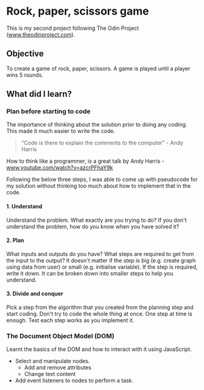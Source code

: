 # Rock, paper, scissors game
This is my second project following The Odin Project (www.theodinproject.com).

## Objective
To create a game of rock, paper, scissors. A game is played until a player wins 5 rounds.

## What did I learn?
### Plan before starting to code
The importance of thinking about the solution prior to doing any coding. This made it much easier to write the code. 

> "Code is there to explain the comments to the computer" - Andy Harris

How to think like a programmer, is a great talk by Andy Harris - www.youtube.com/watch?v=azcrPFhaY9k

Following the below three steps, I was able to come up with pseudocode for my solution without thinking too much about how to implement that in the code.
#### 1. Understand
Understand the problem. What exactly are you trying to do? If you don't understand the problem, how do you know when you have solved it?
#### 2. Plan
What inputs and outputs do you have? What steps are required to get from the input to the output? It doesn't matter if the step is big 
(e.g. create graph using data from user) or small (e.g. initialise variable). If the step is required, write it down. It can be broken down into smaller
steps to help you understand.
#### 3. Divide and conquer
Pick a step from the algorithm that you created from the planning step and start coding. Don't try to code the whole thing at once. One step at time 
is enough. Test each step works as you implement it.

### The Document Object Model (DOM)
Learnt the basics of the DOM and how to interact with it using JavaScript.
- Select and manipulate nodes.
    - Add and remove attributes
    - Change text content
- Add event listeners to nodes to perform a task.